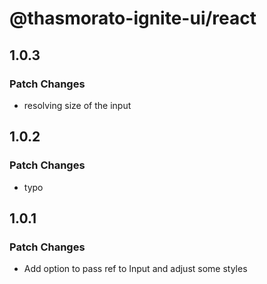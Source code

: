 # @thasmorato-ignite-ui/react

## 1.0.3

### Patch Changes

- resolving size of the input

## 1.0.2

### Patch Changes

- typo

## 1.0.1

### Patch Changes

- Add option to pass ref to Input and adjust some styles

